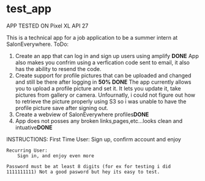 # test_app
APP TESTED ON Pixel XL API 27

This is a technical app for a job application to be a summer intern at SalonEverywhere.
ToDo:
1) Create an app that can log in and sign up users using amplify **DONE**
	App also makes you confrim using a verfication code sent to email, it also has the ability to resend the code.
2) Create support for profile pictures that can be uploaded and changed and still be there after logging in **50% DONE**
		The app currently allows you to upload a profile picture and set it. It lets you update it, take pictures from gallery or camera. Unfournatly, i could not
		figure out how to retrieve the picture properly using S3 so i was unable to have the profile picture save after signing out.
3) Create a webview of SalonEverywhere profiles**DONE** 
4) App does not posses any broken links,pages,etc...looks clean and intuative**DONE**


INSTRUCTIONS:
	First Time User:
		Sign up, confirm account and enjoy 
		
	Recurring User:
		Sign in, and enjoy even more
		
	Password must be at least 8 digits (for ex for testing i did 1111111111) Not a good pasword but hey its easy to test.
		
		
		


